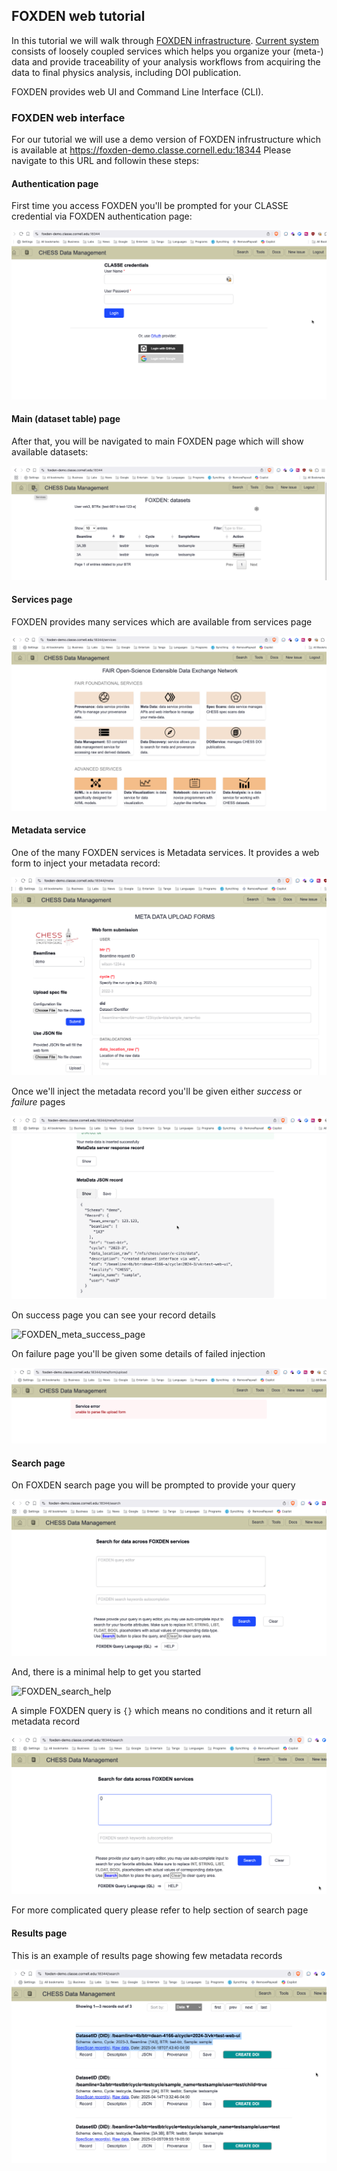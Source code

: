 ## FOXDEN web tutorial
In this tutorial we will walk through
[FOXDEN infrastructure](https://chesscomputing.github.io/FOXDEN/docs/introduction.html).
[Current system](https://chesscomputing.github.io/FOXDEN/docs/current-system.html)
consists of loosely coupled services which helps you organize your (meta-) data
and provide traceability of your analysis workflows from acquiring the data to
final physics analysis, including DOI publication.

FOXDEN provides web UI and Command Line Interface (CLI).

### FOXDEN web interface
For our tutorial we will use a demo version of FOXDEN infrustructure which is available
at https://foxden-demo.classe.cornell.edu:18344 Please navigate to this URL and followin
these steps:

#### Authentication page
First time you access FOXDEN you'll be prompted for your
CLASSE credential via FOXDEN authentication page:

![FOXDEN_auth](images/FOXDEN_auth.png)

#### Main (dataset table) page
After that, you will be navigated to main FOXDEN
page which will show available datasets:

![FOXDEN_dstable_page](images/FOXDEN_dstable_page.png)


#### Services page
FOXDEN provides many services which are available from services page

![FOXDEN_services_page](images/FOXDEN_services_page.png)

#### Metadata service
One of the many FOXDEN services is Metadata services. It provides a web
form to inject your metadata record:

![FOXDEN_meta_web_page](images/FOXDEN_meta_web_page.png)

Once we'll inject the metadata record you'll be given
either *success* or *failure* pages

![FOXDEN_meta_success2](images/FOXDEN_meta_success2.png)

On success page you can see your record details

![FOXDEN_meta_success_page](FOXDEN_meta_success_page.png)

On failure page you'll be given some details of failed injection

![FOXDEN_meta_failure](images/FOXDEN_meta_failure.png)

#### Search page
On FOXDEN search page you will be prompted to provide your query

![FOXDEN_search_page](images/FOXDEN_search_page.png)

And, there is a minimal help to get you started

![FOXDEN_search_help](images/FOXDEN_search_help.png_)

A simple FOXDEN query is `{}` which means no conditions and it
return all metadata record

![FOXDEN_query_page](images/FOXDEN_query_page.png)

For more complicated query please refer to help section of search page

#### Results page
This is an example of results page showing few metadata records

![FOXDEN_results_page](images/FOXDEN_results_page.png)
